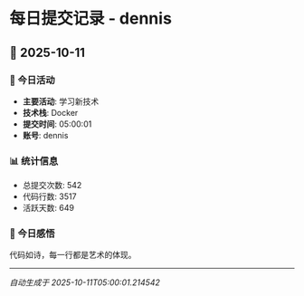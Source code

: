 # 每日提交记录 - dennis

## 📅 2025-10-11

### 🎯 今日活动
- **主要活动**: 学习新技术
- **技术栈**: Docker
- **提交时间**: 05:00:01
- **账号**: dennis

### 📊 统计信息
- 总提交次数: 542
- 代码行数: 3517
- 活跃天数: 649

### 💭 今日感悟
代码如诗，每一行都是艺术的体现。

---
*自动生成于 2025-10-11T05:00:01.214542*
